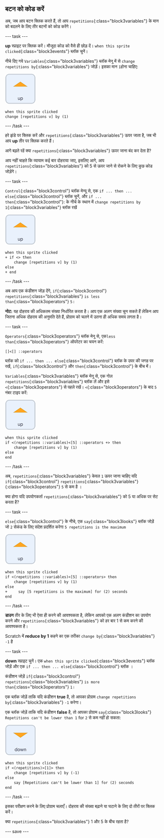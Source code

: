 ## बटन को कोड करें

अब, जब आप बटन क्लिक करते हैं, तो आप `repetitions`{:class="block3variables"} के मान को बदलने के लिए तीर बटनों को कोड करेंगे।

--- task ---

**up** स्प्राइट पर क्लिक करें। मौजूदा कोड को वैसे ही छोड़ दें। `when this sprite clicked`{:class="block3events"} ब्लॉक चुनें।

नीचे दिए गये `Variables`{:class="block3variables"} ब्लॉक मेनू में से `change repetitions by`{:class="block3variables"} जोड़ें। इसका मान `1`होना चाहिए:

![Up तीर स्प्राइट आइकन](images/up_arrow_sprite.png)

```blocks3
when this sprite clicked
change [repetitions v] by (1)
```

--- /task ---

हरे झंडे पर क्लिक करें और `repetitions`{:class="block3variables"} ऊपर जाता है, जब भी आप **up** तीर पर क्लिक करते हैं।

आगे बढ़ते रहें क्या `repetitions`{:class="block3variables"} ऊपर जाना बंद कर देता है?

आप नहीं चाहते कि व्यायाम कई बार दोहराया जाए, इसलिए आगे, आप `repetitions`{:class="block3variables"} को 5 से ऊपर जाने से रोकने के लिए कुछ कोड जोड़ेंगे।

--- task ---

`Control`{:class="block3control"} ब्लॉक मेन्यू से, एक `if ... then ... else`{:class="block3control"} ब्लॉक चुनें, और `if ... then`{:class="block3control"}: के नीचे के स्थान में `change repetitions by 1`{:class="block3variables"} ब्लॉक रखें

![Up तीर स्प्राइट आइकन](images/up_arrow_sprite.png)

```blocks3
when this sprite clicked
+ if <> then
    change [repetitions v] by (1)
else
+ end
```

--- /task ---

अब आप एक कंडीशन जोड़ देंगे, `if`{:class="block3control"} `repetitions`{:class="block3variables"} `is less than`{:class="block3operators"} `5`।

**नोट:** यह दोहराव की अधिकतम संख्या निर्धारित करता है। आप एक अलग संख्या चुन सकते हैं लेकिन आप जितना अधिक दोहराव की अनुमति देते हैं, प्रोग्राम को चलने में उतना ही अधिक समय लगता है।

--- task ---

`Operators`{:class="block3operators"} ब्लॉक मेनू से, एक`less than`{:class="block3operators"} ऑपरेटर का चयन करें:

```blocks3
[]<[] ::operators
```

ब्लॉक को `if ... then ... else`{:class="block3control"} ब्लॉक के उपर की जगह पर रखें, `if`{:class="block3control"} और `then`{:class="block3control"} के बीच में।

`Variables`{:class="block3variables"} ब्लॉक मेनू से, एक गोल `repetitions`{:class="block3variables"} ब्लॉक लें और इसे `<`{:class="block3operators"} से पहले रखें। `<`{:class="block3operators"} के बाद `5` नंबर टाइप करें:

![Up तीर स्प्राइट आइकन](images/up_arrow_sprite.png)

```blocks3
when this sprite clicked
if <(repetitions ::variables)<[5] ::operators +> then
    change [repetitions v] by (1)
else
end
```

--- /task ---

अब, `repetitions`{:class="block3variables"} केवल `1` ऊपर जाना चाहिए यदि `if`{:class="block3control"} `repetitions`{:class="block3variables"} ` `{:class="block3operators"} `5` से कम है ।

क्या होगा यदि उपयोगकर्ता `repetitions`{:class="block3variables"} को 5 या अधिक पर सेट करता है?

--- task ---

`else`{:class="block3control"} के नीचे, एक `say`{:class="block3looks"} ब्लॉक जोड़ें जो `2` सेकंड के लिए संदेश प्रदर्शित करेगा `5 repetitions is the maximum`

![Up तीर स्प्राइट आइकन](images/up_arrow_sprite.png)

```blocks3
when this sprite clicked
if <(repetitions ::variables)<[5] ::operators> then
    change [repetitions v] by (1)
else
+     say [5 repetitions is the maximum] for (2) seconds
end
```

--- /task ---

**डाउन** तीर के लिए भी ऐसा ही करने की आवश्यकता है, लेकिन आपको एक अलग कंडीशन का उपयोग करने और `repetitions`{:class="block3variables"} को हर बार 1 से कम करने की आवश्यकता है।

Scratch में **reduce by 1** कहने का एक तरीका `change by`{:class="block3variables"} `-1` है

--- task ---

**down** स्प्राइट चुनें। एक `when this sprite clicked`{:class="block3events"} ब्लॉक जोड़ें और एक `if ... then ... else`{:class="block3control"} ब्लॉक ।

कंडीशन जोड़ें `if`{:class="block3control"} `repetitions`{:class="block3variables"} `is more than`{:class="block3operators"} `1`।

एक ब्लॉक जोड़ें ताकि यदि कंडीशन **true** है, तो आपका प्रोग्राम `change repetitions by`{:class="block3variables"} `-1` करेगा।

एक ब्लॉक जोड़ें ताकि यदि कंडीशन **false** है, तो आपका प्रोग्राम `say`{:class="block3looks"} `Repetitions can't be lower than 1` for `2` से कम नहीं हो सकता:

![Down तीर स्प्राइट आइकन](images/down_arrow_sprite.png)

```blocks3
when this sprite clicked
if <(repetitions)>[1]> then
    change [repetitions v] by (-1)
else
    say [Repetitions can't be lower than 1] for (2) seconds
end
```

--- /task ---

इसका परीक्षण करने के लिए प्रोग्राम चलाएँ। दोहराव की संख्या बढ़ाने या घटाने के लिए दो तीरों पर क्लिक करें।

क्या `repetitions`{:class="block3variables"} 1 और 5 के बीच रहता है?

--- save ---
